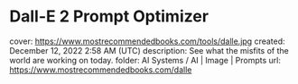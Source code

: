 # Dall-E 2 Prompt Optimizer

cover: https://www.mostrecommendedbooks.com/tools/dalle.jpg
created: December 12, 2022 2:58 AM (UTC)
description: See what the misfits of the world are working on today.
folder: AI Systems / AI | Image | Prompts
url: https://www.mostrecommendedbooks.com/dalle